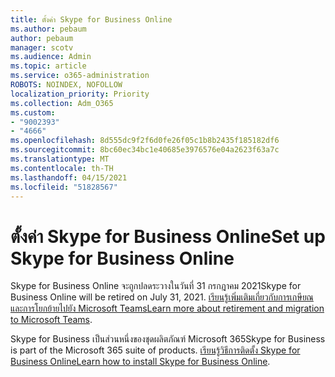 ```yaml
---
title: ตั้งค่า Skype for Business Online
ms.author: pebaum
author: pebaum
manager: scotv
ms.audience: Admin
ms.topic: article
ms.service: o365-administration
ROBOTS: NOINDEX, NOFOLLOW
localization_priority: Priority
ms.collection: Adm_O365
ms.custom:
- "9002393"
- "4666"
ms.openlocfilehash: 8d555dc9f2f6d0fe26f05c1b8b2435f185182df6
ms.sourcegitcommit: 8bc60ec34bc1e40685e3976576e04a2623f63a7c
ms.translationtype: MT
ms.contentlocale: th-TH
ms.lasthandoff: 04/15/2021
ms.locfileid: "51828567"
---
```

# <a name="set-up-skype-for-business-online"></a><span data-ttu-id="1a5e6-102">ตั้งค่า Skype for Business Online</span><span class="sxs-lookup"><span data-stu-id="1a5e6-102">Set up Skype for Business Online</span></span>

<span data-ttu-id="1a5e6-103">Skype for Business Online จะถูกปลดระวางในวันที่ 31 กรกฎาคม 2021</span><span class="sxs-lookup"><span data-stu-id="1a5e6-103">Skype for Business Online will be retired on July 31, 2021.</span></span> <span data-ttu-id="1a5e6-104">[เรียนรู้เพิ่มเติมเกี่ยวกับการเกษียณและการโยกย้ายไปยัง Microsoft Teams](https://docs.microsoft.com/microsoftteams/skype-for-business-online-retirement)</span><span class="sxs-lookup"><span data-stu-id="1a5e6-104">[Learn more about retirement and migration to Microsoft Teams](https://docs.microsoft.com/microsoftteams/skype-for-business-online-retirement).</span></span>

<span data-ttu-id="1a5e6-105">Skype for Business เป็นส่วนหนึ่งของชุดผลิตภัณฑ์ Microsoft 365</span><span class="sxs-lookup"><span data-stu-id="1a5e6-105">Skype for Business is part of the Microsoft 365 suite of products.</span></span> <span data-ttu-id="1a5e6-106">[เรียนรู้วิธีการติดตั้ง Skype for Business Online](https://support.office.com/article/Install-Skype-for-Business-Online-8a618bc4-3fc8-4d5f-9d62-cf93a0494800)</span><span class="sxs-lookup"><span data-stu-id="1a5e6-106">[Learn how to install Skype for Business Online](https://support.office.com/article/Install-Skype-for-Business-Online-8a618bc4-3fc8-4d5f-9d62-cf93a0494800).</span></span>
